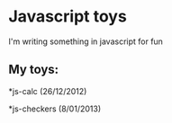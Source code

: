 Javascript toys
============

I'm writing something in javascript for fun

## My toys:
*js-calc (26/12/2012) 

*js-checkers (8/01/2013)
